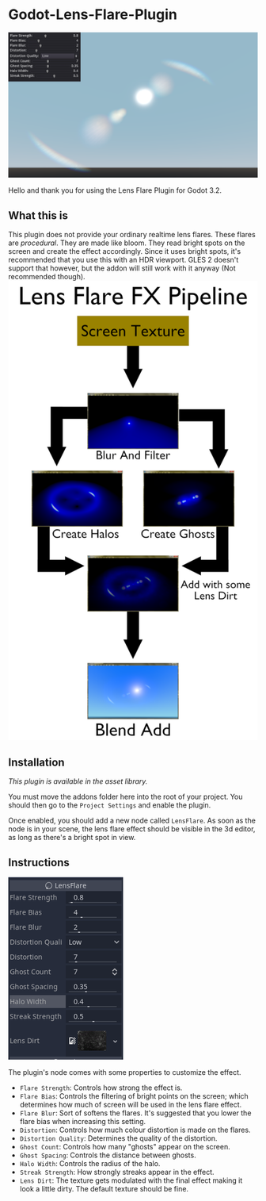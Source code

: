 # Godot-Lens-Flare-Plugin

![lens_flare_demo](doc_images/lens_flare_demo.png)

Hello and thank you for using the Lens Flare Plugin for Godot 3.2.

## What this is

This plugin does not provide your ordinary realtime lens flares. These flares are _procedural_. They are made like bloom. They read bright spots on the screen and create the effect accordingly. Since it uses bright spots, it's recommended that you use this with an HDR viewport. GLES 2 doesn't support that however, but the addon will still work with it anyway (Not recommended though).
![lens_flare_pipeline](doc_images/lens_flare_pipeline.png)

## Installation

_This plugin is available in the asset library._

You must move the addons folder here into the root of your project. You should then go to the `Project Settings` and enable the plugin.

Once enabled, you should add a new node called `LensFlare`. As soon as the node is in your scene, the lens flare effect should be visible in the 3d editor, as long as there's a bright spot in view.

## Instructions

![lens_flare_settings](doc_images/lens_flare_setting.png)

The plugin's node comes with some properties to customize the effect.

- `Flare Strength`: Controls how strong the effect is.
- `Flare Bias`: Controls the filtering of bright points on the screen; which determines how much of screen will be used in the lens flare effect.
- `Flare Blur`: Sort of softens the flares. It's suggested that you lower the flare bias when increasing this setting.
- `Distortion`: Controls how much colour distortion is made on the flares.
- `Distortion Quality`: Determines the quality of the distortion.
- `Ghost Count`: Controls how many "ghosts" appear on the screen.
- `Ghost Spacing`: Controls the distance between ghosts.
- `Halo Width`: Controls the radius of the halo.
- `Streak Strength`: How strongly streaks appear in the effect.
- `Lens Dirt`: The texture gets modulated with the final effect making it look a little dirty. The default texture should be fine.
